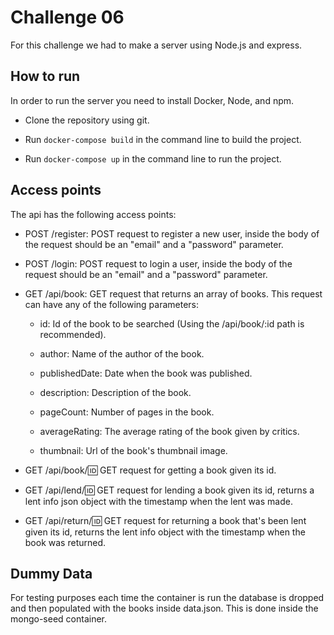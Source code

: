 # Challenge 06

For this challenge we had to make a server using Node.js and express.

## How to run

In order to run the server you need to install Docker, Node, and npm.

* Clone the repository using git.

* Run ```docker-compose build``` in the command line to build the project.

* Run ```docker-compose up``` in the command line to run the project.

## Access points

The api has the following access points:

* POST /register: POST request to register a new user, inside the body of the request should be an "email" and a "password" parameter.

* POST /login: POST request to login a user, inside the body of the request should be an "email" and a "password" parameter.

* GET /api/book: GET request that returns an array of books. This request can have any of the following parameters:

    * id: Id of the book to be searched (Using the /api/book/:id path is recommended).
    
    * author: Name of the author of the book.

    * publishedDate: Date when the book was published.
    
    * description: Description of the book.

    * pageCount: Number of pages in the book.

    * averageRating: The average rating of the book given by critics.

    * thumbnail: Url of the book's thumbnail image.

* GET /api/book/:id: GET request for getting a book given its id.

* GET /api/lend/:id: GET request for lending a book given its id, returns a lent info json object with the timestamp when the lent was made.

* GET /api/return/:id: GET request for returning a book that's been lent given its id, returns the lent info object with the timestamp when the book was returned.

## Dummy Data

For testing purposes each time the container is run the database is dropped and then populated with the books inside data.json. This is done inside the mongo-seed container.
